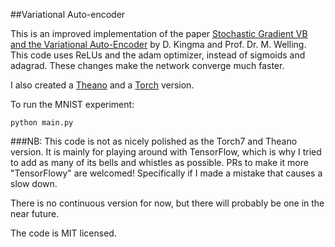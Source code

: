 

##Variational Auto-encoder

This is an improved implementation of the paper [Stochastic Gradient VB and the Variational Auto-Encoder](http://arxiv.org/abs/1312.6114) by D. Kingma and Prof. Dr. M. Welling. This code uses ReLUs and the adam optimizer, instead of sigmoids and adagrad. These changes make the network converge much faster.

I also created a [Theano](https://github.com/y0ast/Variational-Autoencoder) and a [Torch](https://github.com/y0ast/VAE-Torch) version.

To run the MNIST experiment:

`python main.py`

###NB:
This code is not as nicely polished as the Torch7 and Theano version. It is mainly for playing around with TensorFlow, which is why I tried to add as many of its bells and whistles as possible. PRs to make it more "TensorFlowy" are welcomed! Specifically if I made a mistake that causes a slow down.

There is no continuous version for now, but there will probably be one in the near future.


The code is MIT licensed.

